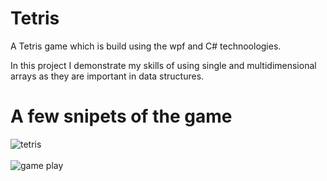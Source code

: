 # Tetris  
A Tetris game which is build using the wpf and C# technoologies.  
  
  
In this project I demonstrate my skills of using single and multidimensional arrays as they are important in data structures.  


# A few snipets of the game 

![tetris ](https://github.com/Shisui-Pho/Tetris/assets/110053217/6690dd07-55b1-4864-a856-da9d2115bea8)
<br/>
<br/>
![game play](https://github.com/Shisui-Pho/Tetris/assets/110053217/2d7711c6-2bd4-49eb-a945-27f1e5ff3e02)
